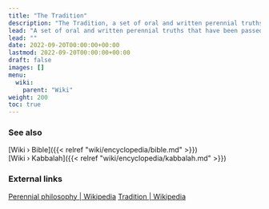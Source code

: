 ```yaml
---
title: "The Tradition"
description: "The Tradition, a set of oral and written perennial truths that have been passed down over many generations and throughout various civilizations and have therefore kept intact the knowledge repository that originated in a remote past. The Tradition doesn't necessarily refer to a specific set of scriptures or books, but can be understood as the cultural and mythological legacy of all the individual people that had formalized the highest truths in a codified and allegedly incorruptable manner."
lead: "A set of oral and written perennial truths that have been passed down over many generations and throughout various civilizations and have therefore kept intact the knowledge repository that originated in a remote past. The Tradition doesn't necessarily refer to a specific set of scriptures or books, but can be understood as the cultural and mythological legacy of all the individual people that had formalized the highest truths in a codified and allegedly incorruptable manner."
lead: ""
date: 2022-09-20T00:00:00+00:00
lastmod: 2022-09-20T00:00:00+00:00
draft: false
images: []
menu:
  wiki:
    parent: "Wiki"
weight: 200
toc: true
---
```


### See also

[Wiki › Bible]({{< relref "wiki/encyclopedia/bible.md" >}})</br>
[Wiki › Kabbalah]({{< relref "wiki/encyclopedia/kabbalah.md" >}})</br>

### External links

[Perennial philosophy | Wikipedia](https://en.wikipedia.org/wiki/Perennial_philosophy)
[Tradition | Wikipedia](https://en.wikipedia.org/wiki/Tradition)

